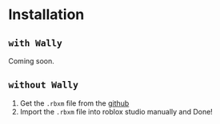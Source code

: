 # Installation

## `with Wally`

Coming soon.

## `without Wally`

1. Get the `.rbxm` file from the [github](https://github.com/ttam-dev/Warp)
2. Import the `.rbxm` file into roblox studio manually and Done!